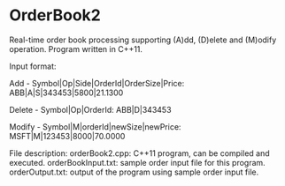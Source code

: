 # OrderBook2
Real-time order book processing supporting (A)dd, (D)elete and (M)odify operation.
Program written in C++11.

Input format:

Add - Symbol|Op|Side|OrderId|OrderSize|Price:
ABB|A|S|343453|5800|21.1300

Delete - Symbol|Op|OrderId:
ABB|D|343453

Modify - Symbol|M|orderId|newSize|newPrice:
MSFT|M|123453|8000|70.0000

File description:
orderBook2.cpp: C++11 program, can be compiled and executed.
orderBookInput.txt: sample order input file for this program.
orderOutput.txt: output of the program using sample order input file.
